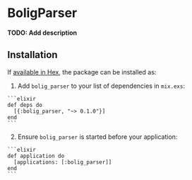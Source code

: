 # BoligParser

**TODO: Add description**

## Installation

If [available in Hex](https://hex.pm/docs/publish), the package can be installed as:

  1. Add `bolig_parser` to your list of dependencies in `mix.exs`:

    ```elixir
    def deps do
      [{:bolig_parser, "~> 0.1.0"}]
    end
    ```

  2. Ensure `bolig_parser` is started before your application:

    ```elixir
    def application do
      [applications: [:bolig_parser]]
    end
    ```

